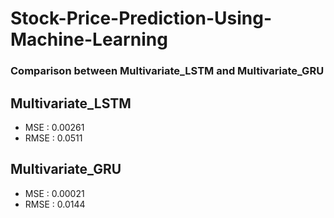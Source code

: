 # Stock-Price-Prediction-Using-Machine-Learning

### Comparison between Multivariate_LSTM and Multivariate_GRU


## Multivariate_LSTM

* MSE : 0.00261
* RMSE : 0.0511

## Multivariate_GRU

* MSE : 0.00021
* RMSE : 0.0144
